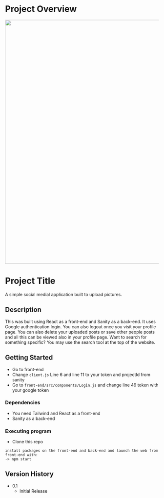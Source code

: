 # Project Overview

<div align="center">
  <img width="800" src="https://cdn.discordapp.com/attachments/900177552839172141/981343513226653736/unknown.png" />
</div>

# Project Title

A simple social medial application built to upload pictures.

## Description

This was built using React as a front-end and Sanity as a back-end. It uses Google authentication login. You can also logout once you visit your profile page. You can also delete your uploaded posts or save other people posts and all this can be viewed also in your profile page. Want to search for something specific? You may use the search tool at the top of the website.

## Getting Started

* Go to front-end
* Change `client.js` Line 6 and line 11 to your token and projectId from sanity
* Go to `front-end/src/components/Login.js` and change line 49 token with your google token

### Dependencies

* You need Tailwind and React as a front-end
* Sanity as a back-end

### Executing program

* Clone this repo
```
install packages on the front-end and back-end and launch the web from front-end with:
-> npm start
```

## Version History

* 0.1
    * Initial Release
